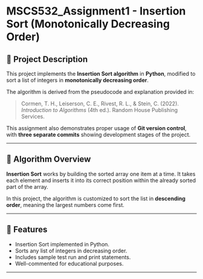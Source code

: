 
# MSCS532_Assignment1 - Insertion Sort (Monotonically Decreasing Order)


## 📌 Project Description

This project implements the **Insertion Sort algorithm** in **Python**, modified to sort a list of integers in **monotonically decreasing order**.

The algorithm is derived from the pseudocode and explanation provided in:

> Cormen, T. H., Leiserson, C. E., Rivest, R. L., & Stein, C. (2022). *Introduction to Algorithms* (4th ed.). Random House Publishing Services.

This assignment also demonstrates proper usage of **Git version control**, with **three separate commits** showing development stages of the project.

---

## 🧠 Algorithm Overview

**Insertion Sort** works by building the sorted array one item at a time. It takes each element and inserts it into its correct position within the already sorted part of the array.

In this project, the algorithm is customized to sort the list in **descending order**, meaning the largest numbers come first.

---

## 🧾 Features

- Insertion Sort implemented in Python.
- Sorts any list of integers in decreasing order.
- Includes sample test run and print statements.
- Well-commented for educational purposes.

---


